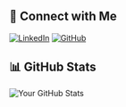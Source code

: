 ## 🔗 Connect with Me
[![LinkedIn](https://img.shields.io/badge/-LinkedIn-blue?style=flat&logo=linkedin)](https://linkedin.com/in/shaheerakhlaq)
[![GitHub](https://img.shields.io/badge/-GitHub-black?style=flat&logo=github)](https://github.com/shaheerakhlaq)

## 📊 GitHub Stats
![Your GitHub Stats](https://github-readme-stats.vercel.app/api?username=shaheerakhlaq&show_icons=true&theme=light)
